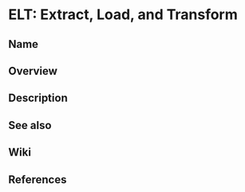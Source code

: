 # ELT: Extract, Load, and Transform

## Name

## Overview

## Description

## See also

## Wiki

## References
